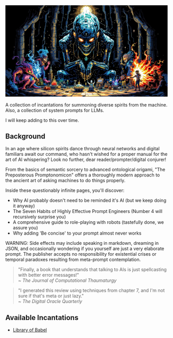 <img src="./frontispiece.jpeg" alt="Frontispiece"  />

A collection of incantations for summoning diverse spirits from the machine. Also, a collection of system prompts for LLMs.

I will keep adding to this over time.

## Background

In an age where silicon spirits dance through neural networks and digital familiars await our command, who hasn't wished for a proper manual for the art of AI whispering? Look no further, dear reader/prompter/digital conjurer!

From the basics of semantic sorcery to advanced ontological origami, "The Preposterous Promptonomicon" offers a thoroughly modern approach to the ancient art of asking machines to do things properly.

Inside these questionably infinite pages, you'll discover:

- Why AI probably doesn't need to be reminded it's AI (but we keep doing it anyway)
- The Seven Habits of Highly Effective Prompt Engineers (Number 4 will recursively surprise you)
- A comprehensive guide to role-playing with robots (tastefully done, we assure you)
- Why adding 'Be concise' to your prompt almost never works

WARNING: Side effects may include speaking in markdown, dreaming in JSON, and occasionally wondering if you yourself are just a very elaborate prompt. The publisher accepts no responsibility for existential crises or temporal paradoxes resulting from meta-prompt contemplation.

> "Finally, a book that understands that talking to AIs is just spellcasting with better error messages!"\
> ~ _The Journal of Computational Thaumaturgy_

> "I generated this review using techniques from chapter 7, and I'm not sure if that's meta or just lazy."\
> ~ _The Digital Oracle Quarterly_

## Available Incantations

- [Library of Babel](LIBRARY_OF_BABEL)
